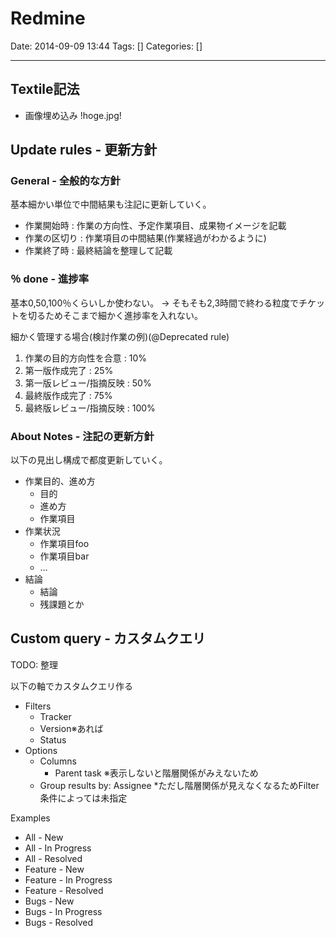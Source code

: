 # Redmine

Date: 2014-09-09 13:44
Tags: []
Categories: []

---

## Textile記法

- 画像埋め込み
        !hoge.jpg!

## Update rules - 更新方針

### General - 全般的な方針

基本細かい単位で中間結果も注記に更新していく。

- 作業開始時 : 作業の方向性、予定作業項目、成果物イメージを記載
- 作業の区切り : 作業項目の中間結果(作業経過がわかるように)
- 作業終了時 : 最終結論を整理して記載

### ％ done - 進捗率

基本0,50,100％くらいしか使わない。
-> そもそも2,3時間で終わる粒度でチケットを切るためそこまで細かく進捗率を入れない。

細かく管理する場合(検討作業の例)(@Deprecated rule)

1. 作業の目的方向性を合意  : 10%
1. 第一版作成完了          : 25%
1. 第一版レビュー/指摘反映 : 50%
1. 最終版作成完了          : 75%
1. 最終版レビュー/指摘反映 : 100%

### About Notes - 注記の更新方針

以下の見出し構成で都度更新していく。

- 作業目的、進め方
    - 目的
    - 進め方
    - 作業項目
- 作業状況
    - 作業項目foo
    - 作業項目bar
    - …
- 結論
    - 結論
    - 残課題とか

## Custom query - カスタムクエリ

TODO: 整理

以下の軸でカスタムクエリ作る

- Filters
    - Tracker
    - Version※あれば
    - Status
- Options
    - Columns
        - Parent task ※表示しないと階層関係がみえないため
    - Group results by: Assignee \*ただし階層関係が見えなくなるためFilter条件によっては未指定

Examples

- All - New
- All - In Progress
- All - Resolved
- Feature - New
- Feature - In Progress
- Feature - Resolved
- Bugs - New
- Bugs - In Progress
- Bugs - Resolved


